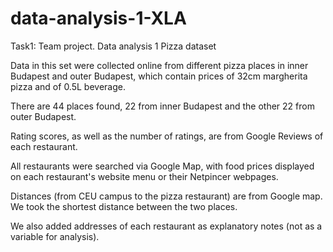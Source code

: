 # data-analysis-1-XLA
Task1: Team project. Data analysis 1
Pizza dataset

Data in this set were collected online from different pizza places in inner Budapest and outer Budapest, which contain prices of 32cm margherita pizza and of 0.5L beverage.

There are 44 places found, 22 from inner Budapest and the other 22 from outer Budapest.

Rating scores, as well as the number of ratings, are from Google Reviews of each restaurant.

All restaurants were searched via Google Map, with food prices displayed on each restaurant's website menu or their Netpincer webpages.

Distances (from CEU campus to the pizza restaurant) are from Google map. We took the shortest distance between the two places. 

We also added addresses of each restaurant as explanatory notes (not as a variable for analysis).
